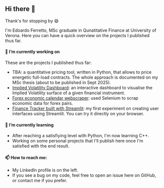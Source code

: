 ## Hi there 👋
Thank's for stopping by 😄

I'm Edoardo Ferretto, MSc graduate in Qunatitative Finance at University of Verona. Here you can have a quick overview on the projects I published thus far.

#### 🔭 I’m currently working on
These are the projects I published thus far:
- TBA: a quantitative pricing tool, written in Python, that allows to price energetic full-load contracts. The whole approach is documented on my MSc thesis (about to be published in Sept 2025). 
- [Implied Volatility Dashboard](https://github.com/edofe99/implied-volatility-dashboard): an interactive dashboard to visualise the Implied Volatility surface of a given financial instrument.
- [Forex economic calendar webscraper](https://github.com/edofe99/forex-economic-calendar-webscraper): used Selenium to scrap economic data for forex pairs.
- [Finance Tracker built with Streamlit](https://github.com/edofe99/streamlit-finance-tracker): my first experiment on creating user interfaces using Streamlit. You can try it directly on your browser.

#### 🌱 I’m currently learning
- After reaching a satisfiying level with Python, I'm now learning C++.
- Working on some personal projects that I'll publish here once I'm satisfied with the end result.

#### 📫 How to reach me:
- My LinkedIn profile is on the left.
- If you see a bug on my code, feel free to open an issue here on GitHub, or contact me if you prefer. 

<!--
- 😄 Pronouns: ...
- ⚡ Fun fact: ...
-->
